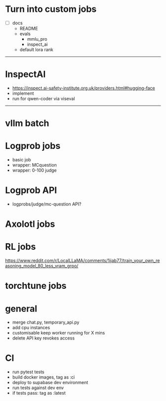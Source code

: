 # Turn into custom jobs


- [ ] docs
    - README
    - evals
        - mmlu_pro
        - inspect_ai
    - default lora rank
    
-------

# InspectAI
- https://inspect.ai-safety-institute.org.uk/providers.html#hugging-face
- implement
- run for qwen-coder via viseval



----------------------------------------------------------------------------------

# vllm batch

# Logprob jobs
- basic job
- wrapper: MCquestion
- wrapper: 0-100 judge

# Logprob API
- logprobs/judge/mc-question API?

# Axolotl jobs

# RL jobs
https://www.reddit.com/r/LocalLLaMA/comments/1ijab77/train_your_own_reasoning_model_80_less_vram_grpo/

# torchtune jobs

# general
- merge chat.py, temporary_api.py
- add cpu instances
- customisable keep worker running for X mins
- delete API key revokes access

# CI
- run pytest tests
- build docker images, tag as :ci
- deploy to supabase dev environment
- run tests against dev env
- if tests pass: tag as :latest